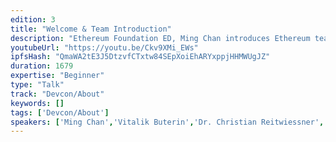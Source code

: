 ```yaml
---
edition: 3
title: "Welcome & Team Introduction"
description: "Ethereum Foundation ED, Ming Chan introduces Ethereum team leads, who give a brief summary of the projects and efforts they work on."
youtubeUrl: "https://youtu.be/Ckv9XMi_EWs"
ipfsHash: "QmaWA2tE3J5DtzvfCTxtw84SEpXoiEhARYxppjHHMWUgJZ"
duration: 1679
expertise: "Beginner"
type: "Talk"
track: "Devcon/About"
keywords: []
tags: ['Devcon/About']
speakers: ['Ming Chan','Vitalik Buterin','Dr. Christian Reitwiessner','Peter Szilagyi','Fabian Vogelsteller','Viktor Tron']
---
```

